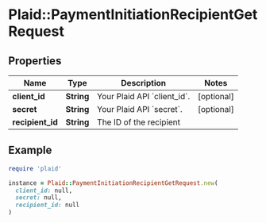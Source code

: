 # Plaid::PaymentInitiationRecipientGetRequest

## Properties

| Name | Type | Description | Notes |
| ---- | ---- | ----------- | ----- |
| **client_id** | **String** | Your Plaid API &#x60;client_id&#x60;. | [optional] |
| **secret** | **String** | Your Plaid API &#x60;secret&#x60;. | [optional] |
| **recipient_id** | **String** | The ID of the recipient |  |

## Example

```ruby
require 'plaid'

instance = Plaid::PaymentInitiationRecipientGetRequest.new(
  client_id: null,
  secret: null,
  recipient_id: null
)
```

